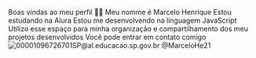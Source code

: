 Boas vindas ao meu perfil 💙💙
Meu nomme é Marcelo Henrique
Estou estudando na Alura
Estou me desenvolvendo na linguagem JavaScript
Utilizo esse espaço para minha organização e compartilhamento dos meu projetos desenvolvidos
Você pode entrar em contato comigo 
![ 00001096726701SP@al.educacao.sp.gov.br
](00001096726701SP@al.educacao.sp.gov.br
)
@MarceloHe21

